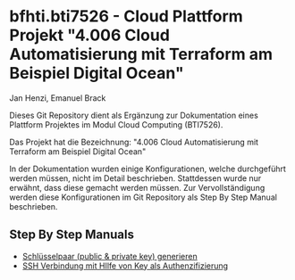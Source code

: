 # bfhti.bti7526 - Cloud Plattform Projekt "4.006 Cloud Automatisierung mit Terraform am Beispiel Digital Ocean"
Jan Henzi, Emanuel Brack

Dieses Git Repository dient als Ergänzung zur Dokumentation eines Plattform Projektes im Modul Cloud Computing (BTI7526).

Das Projekt hat die Bezeichnung:
"4.006 Cloud Automatisierung mit Terraform am Beispiel Digital Ocean"

In der Dokumentation wurden einige Konfigurationen, welche durchgeführt werden müssen, nicht im Detail beschrieben. Stattdessen wurde nur erwähnt, dass diese gemacht werden müssen. Zur Vervollständigung werden diese Konfigurationen im Git Repository als Step By Step Manual beschrieben.

## Step By Step Manuals
- [Schlüsselpaar (public & private key) generieren](doku/00_key_pair_generation.md)
- [SSH Verbindung mit HIlfe von Key als Authenzifizierung](doku/01_ssh_connection_with_key.md)